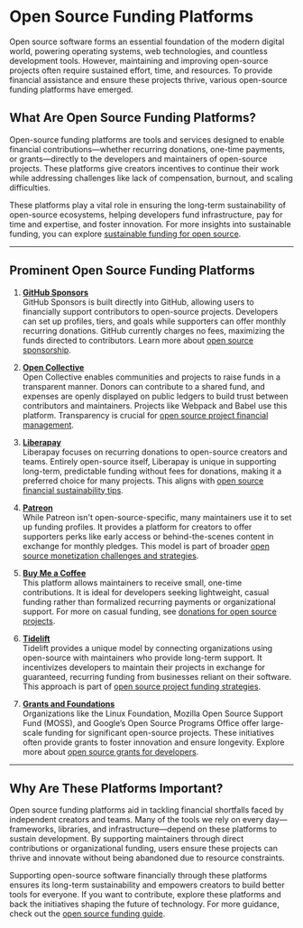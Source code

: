 # Open Source Funding Platforms

Open source software forms an essential foundation of the modern digital world, powering operating systems, web technologies, and countless development tools. However, maintaining and improving open-source projects often require sustained effort, time, and resources. To provide financial assistance and ensure these projects thrive, various open-source funding platforms have emerged.

## What Are Open Source Funding Platforms?

Open-source funding platforms are tools and services designed to enable financial contributions—whether recurring donations, one-time payments, or grants—directly to the developers and maintainers of open-source projects. These platforms give creators incentives to continue their work while addressing challenges like lack of compensation, burnout, and scaling difficulties.

These platforms play a vital role in ensuring the long-term sustainability of open-source ecosystems, helping developers fund infrastructure, pay for time and expertise, and foster innovation. For more insights into sustainable funding, you can explore [sustainable funding for open source](https://www.license-token.com/wiki/sustainable-funding-for-open-source).

---

## Prominent Open Source Funding Platforms

1. **[GitHub Sponsors](https://github.com/sponsors)**  
   GitHub Sponsors is built directly into GitHub, allowing users to financially support contributors to open-source projects. Developers can set up profiles, tiers, and goals while supporters can offer monthly recurring donations. GitHub currently charges no fees, maximizing the funds directed to contributors. Learn more about [open source sponsorship](https://www.license-token.com/wiki/open-source-sponsorship).

2. **[Open Collective](https://opencollective.com/)**  
   Open Collective enables communities and projects to raise funds in a transparent manner. Donors can contribute to a shared fund, and expenses are openly displayed on public ledgers to build trust between contributors and maintainers. Projects like Webpack and Babel use this platform. Transparency is crucial for [open source project financial management](https://www.license-token.com/wiki/open-source-project-financial-management).

3. **[Liberapay](https://liberapay.com/)**  
   Liberapay focuses on recurring donations to open-source creators and teams. Entirely open-source itself, Liberapay is unique in supporting long-term, predictable funding without fees for donations, making it a preferred choice for many projects. This aligns with [open source financial sustainability tips](https://www.license-token.com/wiki/open-source-project-financial-sustainability-tips).

4. **[Patreon](https://www.patreon.com/)**  
   While Patreon isn't open-source-specific, many maintainers use it to set up funding profiles. It provides a platform for creators to offer supporters perks like early access or behind-the-scenes content in exchange for monthly pledges. This model is part of broader [open source monetization challenges and strategies](https://www.license-token.com/wiki/open-source-monetization-challenges-and-strategies).

5. **[Buy Me a Coffee](https://www.buymeacoffee.com/)**  
   This platform allows maintainers to receive small, one-time contributions. It is ideal for developers seeking lightweight, casual funding rather than formalized recurring payments or organizational support. For more on casual funding, see [donations for open source projects](https://www.license-token.com/wiki/donations-for-open-source-projects).

6. **[Tidelift](https://tidelift.com/)**  
   Tidelift provides a unique model by connecting organizations using open-source with maintainers who provide long-term support. It incentivizes developers to maintain their projects in exchange for guaranteed, recurring funding from businesses reliant on their software. This approach is part of [open source project funding strategies](https://www.license-token.com/wiki/open-source-project-funding-strategies).

7. **[Grants and Foundations](https://www.linuxfoundation.org/)**  
   Organizations like the Linux Foundation, Mozilla Open Source Support Fund (MOSS), and Google’s Open Source Programs Office offer large-scale funding for significant open-source projects. These initiatives often provide grants to foster innovation and ensure longevity. Explore more about [open source grants for developers](https://www.license-token.com/wiki/open-source-grants-for-developers).

---

## Why Are These Platforms Important?

Open source funding platforms aid in tackling financial shortfalls faced by independent creators and teams. Many of the tools we rely on every day—frameworks, libraries, and infrastructure—depend on these platforms to sustain development. By supporting maintainers through direct contributions or organizational funding, users ensure these projects can thrive and innovate without being abandoned due to resource constraints.

Supporting open-source software financially through these platforms ensures its long-term sustainability and empowers creators to build better tools for everyone. If you want to contribute, explore these platforms and back the initiatives shaping the future of technology. For more guidance, check out the [open source funding guide](https://www.license-token.com/wiki/open-source-funding-guide).